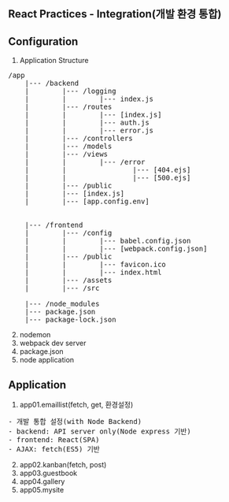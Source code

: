 ## React Practices - Integration(개발 환경 통합)



## Configuration
1. Application Structure

<pre>
/app
    |--- /backend
    |        |--- /logging
    |        |        |--- index.js
    |        |--- /routes
    |        |        |--- [index.js]
    |        |        |--- auth.js
    |        |        |--- error.js
    |        |--- /controllers
    |        |--- /models
    |        |--- /views
    |        |        |--- /error
    |        |                |--- [404.ejs]
    |        |                |--- [500.ejs]
    |        |--- /public
    |        |--- [index.js]
    |        |--- [app.config.env]


    |--- /frontend
    |        |--- /config
    |        |        |--- babel.config.json
    |        |        |--- [webpack.config.json]
    |        |--- /public
    |        |        |--- favicon.ico
    |        |        |--- index.html
    |        |--- /assets
    |        |--- /src

    |--- /node_modules
    |--- package.json
    |--- package-lock.json
</pre>



2. nodemon
3. webpack dev server
4. package.json
5. node application


## Application
1. app01.emaillist(fetch, get, 환경설정)
<pre>
- 개발 통합 설정(with Node Backend)
- backend: API server only(Node express 기반)
- frontend: React(SPA)
- AJAX: fetch(ES5) 기반
</pre>

2. app02.kanban(fetch, post)
3. app03.guestbook
4. app04.gallery
5. app05.mysite

